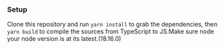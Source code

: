 

### Setup

Clone this repository and run `yarn install` to grab the dependencies, then `yarn build` to compile the sources from TypeScript to JS.Make sure node your node version is at its latest.(18.16.0)

